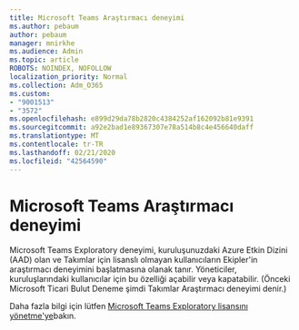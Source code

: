 ```yaml
---
title: Microsoft Teams Araştırmacı deneyimi
ms.author: pebaum
author: pebaum
manager: mnirkhe
ms.audience: Admin
ms.topic: article
ROBOTS: NOINDEX, NOFOLLOW
localization_priority: Normal
ms.collection: Adm_O365
ms.custom:
- "9001513"
- "3572"
ms.openlocfilehash: e899d29da78b2820c4384252af162092b81e9391
ms.sourcegitcommit: a92e2bad1e89367307e78a514b8c4e456640daff
ms.translationtype: MT
ms.contentlocale: tr-TR
ms.lasthandoff: 02/21/2020
ms.locfileid: "42564590"
---
```

# <a name="microsoft-teams-exploratory-experience"></a>Microsoft Teams Araştırmacı deneyimi

Microsoft Teams Exploratory deneyimi, kuruluşunuzdaki Azure Etkin Dizini (AAD) olan ve Takımlar için lisanslı olmayan kullanıcıların Ekipler'in araştırmacı deneyimini başlatmasına olanak tanır. Yöneticiler, kuruluşlarındaki kullanıcılar için bu özelliği açabilir veya kapatabilir. (Önceki Microsoft Ticari Bulut Deneme şimdi Takımlar Araştırmacı deneyimi denir.)

Daha fazla bilgi için lütfen [Microsoft Teams Exploratory lisansını yönetme'ye](https://docs.microsoft.com/microsoftteams/teams-exploratory/)bakın.
